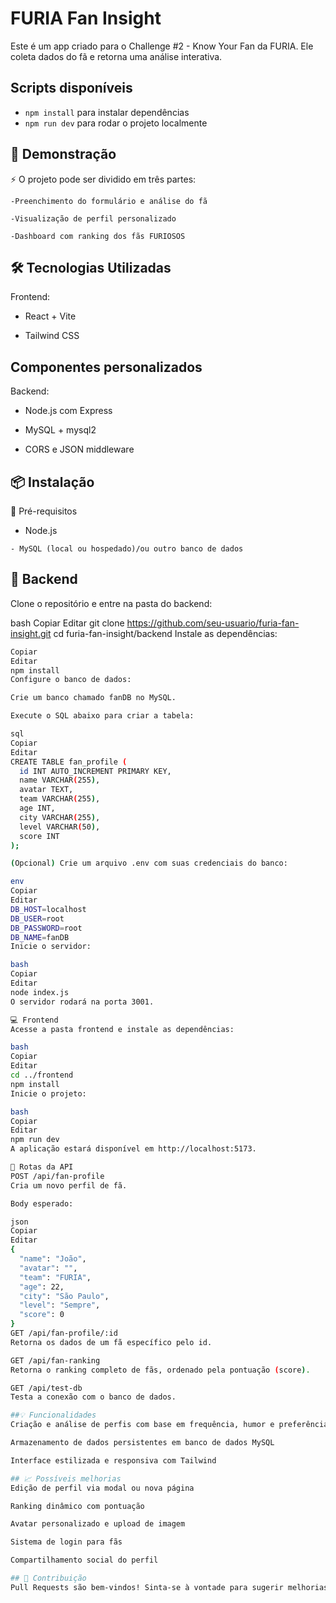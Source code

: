 # FURIA Fan Insight

Este é um app criado para o Challenge #2 - Know Your Fan da FURIA. Ele coleta dados do fã e retorna uma análise interativa.

## Scripts disponíveis

- `npm install` para instalar dependências
- `npm run dev` para rodar o projeto localmente

## 📸 Demonstração
⚡ O projeto pode ser dividido em três partes:

    -Preenchimento do formulário e análise do fã

    -Visualização de perfil personalizado

    -Dashboard com ranking dos fãs FURIOSOS

## 🛠️ Tecnologias Utilizadas

Frontend:

 - React + Vite

- Tailwind CSS

## Componentes personalizados

Backend:

  - Node.js com Express

  - MySQL + mysql2

   - CORS e JSON middleware

## 📦 Instalação
🔧 Pré-requisitos
   - Node.js

    - MySQL (local ou hospedado)/ou outro banco de dados

## 🔁 Backend
Clone o repositório e entre na pasta do backend:

bash
Copiar
Editar
git clone https://github.com/seu-usuario/furia-fan-insight.git
cd furia-fan-insight/backend
Instale as dependências:

```bash
Copiar
Editar
npm install
Configure o banco de dados:

Crie um banco chamado fanDB no MySQL.

Execute o SQL abaixo para criar a tabela:

sql
Copiar
Editar
CREATE TABLE fan_profile (
  id INT AUTO_INCREMENT PRIMARY KEY,
  name VARCHAR(255),
  avatar TEXT,
  team VARCHAR(255),
  age INT,
  city VARCHAR(255),
  level VARCHAR(50),
  score INT
);

(Opcional) Crie um arquivo .env com suas credenciais do banco:

env
Copiar
Editar
DB_HOST=localhost
DB_USER=root
DB_PASSWORD=root
DB_NAME=fanDB
Inicie o servidor:

bash
Copiar
Editar
node index.js
O servidor rodará na porta 3001.

💻 Frontend
Acesse a pasta frontend e instale as dependências:

bash
Copiar
Editar
cd ../frontend
npm install
Inicie o projeto:

bash
Copiar
Editar
npm run dev
A aplicação estará disponível em http://localhost:5173.

🔌 Rotas da API
POST /api/fan-profile
Cria um novo perfil de fã.

Body esperado:

json
Copiar
Editar
{
  "name": "João",
  "avatar": "",
  "team": "FURIA",
  "age": 22,
  "city": "São Paulo",
  "level": "Sempre",
  "score": 0
}
GET /api/fan-profile/:id
Retorna os dados de um fã específico pelo id.

GET /api/fan-ranking
Retorna o ranking completo de fãs, ordenado pela pontuação (score).

GET /api/test-db
Testa a conexão com o banco de dados.

##💡 Funcionalidades
Criação e análise de perfis com base em frequência, humor e preferências

Armazenamento de dados persistentes em banco de dados MySQL

Interface estilizada e responsiva com Tailwind

## 📈 Possíveis melhorias
Edição de perfil via modal ou nova página

Ranking dinâmico com pontuação

Avatar personalizado e upload de imagem

Sistema de login para fãs

Compartilhamento social do perfil

## 🤝 Contribuição
Pull Requests são bem-vindos! Sinta-se à vontade para sugerir melhorias ou reportar bugs.

